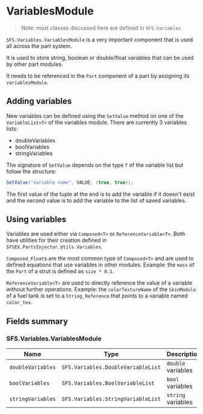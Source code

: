 # VariablesModule
> Note: most classes discussed here are defined in `SFS.Variables`

`SFS.Variables.VariablesModule` is a very important component that is used all across the part system.

It is used to store string, boolean or double/float variables that can be used by other part modules.

It needs to be referenced in the `Part` component of a part by assigning its `variablesModule`.

## Adding variables
New variables can be defined using the `SetValue` method on one of the `VariableList<T>` of the variables module. There are currently 3 variables lists:
- doubleVariables
- boolVariables
- stringVariables

The signature of `SetValue` depends on the type `T` of the variable list but follow the structure: 
```csharp
SetValue("variable name", VALUE, (true, true));
```
The first value of the tuple at the end is to add the variable if it doesn't exist and the second value is to add the variable to the list of saved variables.

## Using variables
Variables are used either via `Composed<T>` or `ReferenceVariable<T>`. Both have utilities for their creation defined in `SFSEX.PartsInjector.Utils.Variables`.

`Composed_Float`s are the most common type of `Composed<T>` and are used to defined equations that use variables in other modules.
Example: the `mass` of the `Part` of a strut is defined as `size * 0.1`.

`ReferenceVariable<T>` are used to directly reference the value of a variable without further operations. 
Example: the `colorTextureName` of the `SkinModule` of a  fuel tank is set to a `String_Reference` that points to a variable named `color_tex`.

## Fields summary
### SFS.Variables.VariablesModule
| Name | Type | Description |
|-|-|-|
| `doubleVariables` | `SFS.Variables.DoubleVariableList` | `double` variables |
| `boolVariables` | `SFS.Variables.BoolVariableList` | `bool` variables |
| `stringVariables` | `SFS.Variables.StringVariableList` | `string` variables |